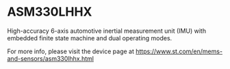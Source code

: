 # ASM330LHHX

High-accuracy 6-axis automotive inertial measurement unit (IMU) with embedded finite state machine and dual operating modes.

For more info, please visit the device page at https://www.st.com/en/mems-and-sensors/asm330lhhx.html


